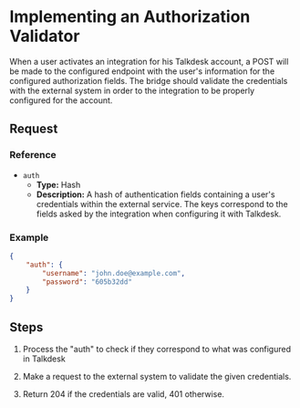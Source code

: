 # Implementing an Authorization Validator

When a user activates an integration for his Talkdesk account, a POST will be made to the configured endpoint with the user's
information for the configured authorization fields. The bridge should validate the credentials with the external system in order to the integration to be properly configured for the account.

## Request

### Reference

* `auth`
    * **Type:** Hash
    * **Description:** A hash of authentication fields containing a user's credentials within the external service. The keys correspond to the fields asked by the integration when configuring it with Talkdesk.

### Example

```json
{
    "auth": {
        "username": "john.doe@example.com",
        "password": "605b32dd"
    }
}
```

## Steps

1. Process the "auth" to check if they correspond to what was configured in Talkdesk

2. Make a request to the external system to validate the given credentials.

3. Return 204 if the credentials are valid, 401 otherwise.
